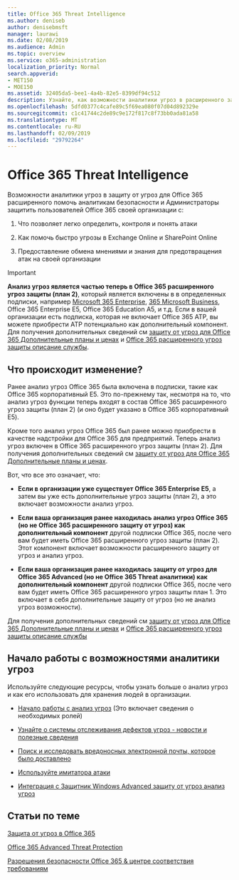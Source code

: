 ```yaml
---
title: Office 365 Threat Intelligence
ms.author: deniseb
author: denisebmsft
manager: laurawi
ms.date: 02/08/2019
ms.audience: Admin
ms.topic: overview
ms.service: o365-administration
localization_priority: Normal
search.appverid:
- MET150
- MOE150
ms.assetid: 32405da5-bee1-4a4b-82e5-8399df94c512
description: Узнайте, как возможности аналитики угроз в расширенного защиту от угроз, которые помогут исследование угрозы, связанные с вашей организацией, реагировать на вредоносные программы, фишинга и других атак, обнаруженных в Office 365 от вашего имени и поиск индикаторы угроз.
ms.openlocfilehash: 5dfd0377c4cafe89c5f69ea080f07d04d892329e
ms.sourcegitcommit: c1c41744c2de89c9e172f817c8f73bb0ada81a58
ms.translationtype: MT
ms.contentlocale: ru-RU
ms.lasthandoff: 02/09/2019
ms.locfileid: "29792264"
---
```

# <a name="office-365-threat-intelligence"></a>Office 365 Threat Intelligence

Возможности аналитики угроз в защиту от угроз для Office 365 расширенного помочь аналитикам безопасности и Администраторы защитить пользователей Office 365 своей организации с:
  
1. Что позволяет легко определить, контроля и понять атаки
    
2. Как помочь быстро угрозы в Exchange Online и SharePoint Online
    
3. Предоставление обмена мнениями и знания для предотвращения атак на своей организации
    
> [!IMPORTANT]
> **Анализ угроз является частью теперь в Office 365 расширенного угроз защиты (план 2)**, который является включены в в определенных подписки, например [Microsoft 365 Enterprise](https://www.microsoft.com/microsoft-365/enterprise/home), [365 Microsoft Business](https://www.microsoft.com/microsoft-365/business), Office 365 Enterprise E5, Office 365 Education A5, и т.д. Если в вашей организации есть подписка, которая не включает Office 365 ATP, вы можете приобрести ATP потенциально как дополнительный компонент. Для получения дополнительных сведений см [защиту от угроз для Office 365 Дополнительные планы и ценах](https://products.office.com/exchange/advance-threat-protection) и [Office 365 расширенного угроз защиты описание службы](https://docs.microsoft.com/en-us/office365/servicedescriptions/office-365-advanced-threat-protection-service-description#whats-new-in-office-365-advanced-threat-protection-atp). 
  
## <a name="whats-changing"></a>Что происходит изменение?

Ранее анализ угроз Office 365 была включена в подписки, такие как Office 365 корпоративный E5. Это по-прежнему так, несмотря на то, что анализ угроз функции теперь входят в состав Office 365 расширенного угроз защиты (план 2) (и оно будет указано в Office 365 корпоративный E5). 

Кроме того анализ угроз Office 365 был ранее можно приобрести в качестве надстройки для Office 365 для предприятий. Теперь анализ угроз включен в Office 365 расширенного угроз защиты (план 2). Для получения дополнительных сведений см [защиту от угроз для Office 365 Дополнительные планы и ценах](https://products.office.com/exchange/advance-threat-protection).

Вот, что все это означает, что:

- **Если в организации уже существует Office 365 Enterprise E5**, а затем вы уже есть дополнительные угроз защиты (план 2), а это включает возможности анализ угроз.

- **Если ваша организация ранее находилась анализ угроз Office 365 (но не Office 365 расширенного защиту от угроз) как дополнительный компонент** другой подписки Office 365, после чего вам будет иметь Office 365 расширенного угроз защиты (план 2). Этот компонент включает возможности расширенного защиту от угроз и анализ угроз. 

- **Если ваша организация ранее находилась защиту от угроз для Office 365 Advanced (но не Office 365 Threat аналитики) как дополнительный компонент** другой подписки Office 365, после чего вам будет иметь Office 365 расширенного угроз защиты план 1. Это включает в себя дополнительные защиту от угроз (но не анализ угроз возможности).

Для получения дополнительных сведений см [защиту от угроз для Office 365 Дополнительные планы и ценах](https://products.office.com/exchange/advance-threat-protection) и [Office 365 расширенного угроз защиты описание службы](https://docs.microsoft.com/en-us/office365/servicedescriptions/office-365-advanced-threat-protection-service-description#whats-new-in-office-365-advanced-threat-protection-atp)

## <a name="get-started-with-threat-intelligence-capabilities"></a>Начало работы с возможностями аналитики угроз

Используйте следующие ресурсы, чтобы узнать больше о анализ угроз и как его использовать для хранения людей в организации.
  
- [Начало работы с анализ угроз](get-started-with-ti.md) (Это включает сведения о необходимых ролей) 
    
- [Узнайте о системы отслеживания дефектов угроз - новости и полезные сведения](threat-trackers.md)
    
- [Поиск и исследовать вредоносных электронной почты, которое было доставлено](investigate-malicious-email-that-was-delivered.md)
    
- [Используйте имитатора атаки](attack-simulator.md)
    
- [Интеграция с Защитник Windows Advanced защиту от угроз анализ угроз](integrate-office-365-ti-with-wdatp.md)
    
## <a name="related-topics"></a>Статьи по теме

[Защита от угроз в Office 365](protect-against-threats.md)
  
[Office 365 Advanced Threat Protection](office-365-atp.md)
  
[Разрешения безопасности Office 365 &amp; центре соответствия требованиям](permissions-in-the-security-and-compliance-center.md)
  

